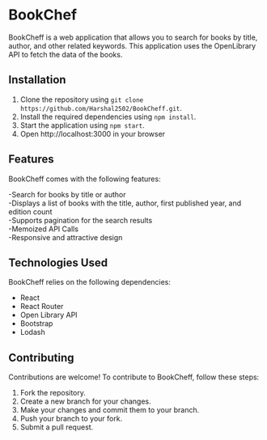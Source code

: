 # BookChef

BookCheff is a web application that allows you to search for books by title, author, and other related keywords. This application uses the OpenLibrary API to fetch the data of the books.
  
## Installation

1. Clone the repository using `git clone https://github.com/Harshal2502/BookCheff.git`.
2. Install the required dependencies using `npm install`.
3. Start the application using `npm start`.
4. Open http://localhost:3000 in your browser

## Features

BookCheff comes with the following features:

-Search for books by title or author <br>
-Displays a list of books with the title, author, first published year, and edition count<br>
-Supports pagination for the search results<br>
-Memoized API Calls<br>
-Responsive and attractive design<br> 

## Technologies Used

BookCheff relies on the following dependencies:

- React
- React Router
- Open Library API
- Bootstrap
- Lodash

## Contributing

Contributions are welcome! To contribute to BookCheff, follow these steps:

1. Fork the repository.
2. Create a new branch for your changes.
3. Make your changes and commit them to your branch.
4. Push your branch to your fork.
5. Submit a pull request.

